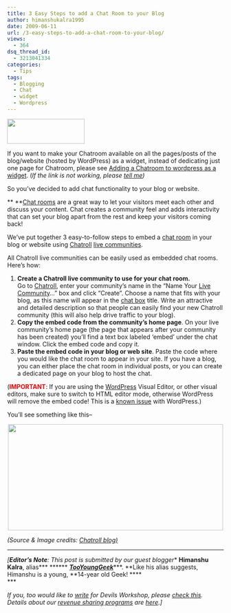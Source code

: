 ```yaml
---
title: 3 Easy Steps to add a Chat Room to your Blog
author: himanshukalra1995
date: 2009-06-11
url: /3-easy-steps-to-add-a-chat-room-to-your-blog/
views:
  - 364
dsq_thread_id:
  - 3213041334
categories:
  - Tips
tags:
  - Blogging
  - Chat
  - widget
  - Wordpress
---
```

<img class="alignright" src="http://static.chatroll.com/img/header/logo-38163c2c.png" alt="" width="180" height="58" />

If you want to make your Chatroom available on all the pages/posts of the blog/website (hosted by WordPress) as a widget, instead of dedicating just one page for Chatroom, please see [Adding a Chatroom to wordpress as a widget][1]. (*If the link is not working, please [tell me][2])*

So you’ve decided to add chat functionality to your blog or website.

** **<a href="http://chatroll.com/" onclick="_gaq.push(['_trackEvent', 'outbound-article', 'http://chatroll.com/', 'Chat rooms']);" >Chat rooms</a> are a great way to let your visitors meet each other and discuss your content. Chat creates a community feel and adds interactivity that can set your blog apart from the rest and keep your visitors coming back!

We’ve put together 3 easy-to-follow steps to embed a <a href="http://chatroll.com/" onclick="_gaq.push(['_trackEvent', 'outbound-article', 'http://chatroll.com/', 'chat room']);" >chat room</a> in your blog or website using <a href="http://chatroll.com/" onclick="_gaq.push(['_trackEvent', 'outbound-article', 'http://chatroll.com/', 'Chatroll']);" >Chatroll</a> <a href="http://chatroll.com/" onclick="_gaq.push(['_trackEvent', 'outbound-article', 'http://chatroll.com/', 'live communities']);" >live communities</a>.

All Chatroll live communities can be easily used as embedded chat rooms. Here’s how:

  1. **Create a Chatroll live community to use for your chat room.**  
    Go to <a href="http://chatroll.com/" onclick="_gaq.push(['_trackEvent', 'outbound-article', 'http://chatroll.com/', 'Chatroll']);" >Chatroll</a>, enter your community’s name in the “Name Your <a href="http://chatroll.com/" onclick="_gaq.push(['_trackEvent', 'outbound-article', 'http://chatroll.com/', 'Live Community']);" >Live Community</a>…” box and click “Create”. Choose a name that fits with your blog, as this name will appear in the <a href="http://chatroll.com/" onclick="_gaq.push(['_trackEvent', 'outbound-article', 'http://chatroll.com/', 'chat box']);" >chat box</a> title. Write an attractive and detailed description so that people can easily find your new Chatroll community (this will also help drive traffic to your blog).
  2. **Copy the embed code from the community’s home page**. On your live community’s home page (the page that appears after your community has been created) you’ll find a text box labeled ‘embed’ under the chat window. Click the embed code and copy it.
  3. **Paste the embed code in your blog or web site**. Paste the code where you would like the chat room to appear in your site. If you have a blog, you can either place the chat room in individual posts, or you can create a dedicated page on your blog to host the chat.

(<span style="color: red;font-weight: bold">IMPORTANT</span>: If you are using the <a href="http://wordpress.org/" onclick="_gaq.push(['_trackEvent', 'outbound-article', 'http://wordpress.org/', 'WordPress']);" >WordPress</a> Visual Editor, or other visual editors, make sure to switch to HTML editor mode, otherwise WordPress will remove the embed code! This is a <a href="http://wordpress.org/support/topic/131103" onclick="_gaq.push(['_trackEvent', 'outbound-article', 'http://wordpress.org/support/topic/131103', 'known issue']);" >known issue</a> with WordPress.)

You&#8217;ll see something like this&#8211;

<p style="text-align: center">
  <img class="aligncenter" src="http://farm3.static.flickr.com/2078/2377229996_1326dbde08.jpg?v=0" alt="" width="500" height="247" />
</p>

*(Source & Image credits: <a href="http://blog.chatroll.com" onclick="_gaq.push(['_trackEvent', 'outbound-article', 'http://blog.chatroll.com', 'Chatroll blog)']);" >Chatroll blog)</a>*

* * *

*[**Editor&#8217;s Note**: This post is submitted by our guest blogger** ******Himanshu Kalra******, alias*** ****** <a href="http://scraaspirants.co.cc/" onclick="_gaq.push(['_trackEvent', 'outbound-article', 'http://scraaspirants.co.cc/', 'TooYoungGeek']);" ><strong><em>TooYoungGeek</em></strong></a>***. **Like his alias suggests, Himanshu is a young, **14-year old Geek! ****  
***</p> 

*If you, too would like to [write][3] for Devils Workshop, please [check this][3]. Details about our [revenue sharing programs][3] are [here][3].]*

 [1]: http://devilsworkshop.org/?p=10409
 [2]: mailto:tooyounggeek.com
 [3]: http://devilsworkshop.org/join-dw/
